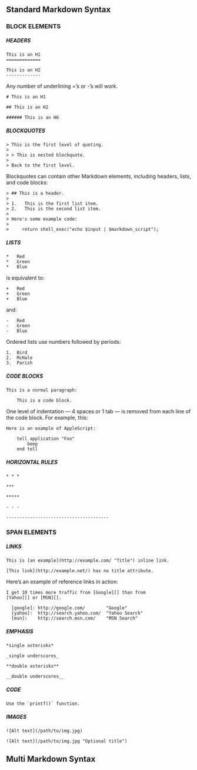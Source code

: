 ## Standard Markdown Syntax

### BLOCK ELEMENTS
##### HEADERS

    This is an H1
    =============
    
    This is an H2
    -------------

Any number of underlining =’s or -’s will work.

    # This is an H1
    
    ## This is an H2
    
    ###### This is an H6

##### BLOCKQUOTES
    > This is the first level of quoting.
    >
    > > This is nested blockquote.
    >
    > Back to the first level.

Blockquotes can contain other Markdown elements, including headers, lists, and code blocks:

    > ## This is a header.
    > 
    > 1.   This is the first list item.
    > 2.   This is the second list item.
    > 
    > Here's some example code:
    > 
    >     return shell_exec("echo $input | $markdown_script");

##### LISTS
    *   Red
    *   Green
    *   Blue

is equivalent to:

    +   Red
    +   Green
    +   Blue

and:

    -   Red
    -   Green
    -   Blue

Ordered lists use numbers followed by periods:

    1.  Bird
    2.  McHale
    3.  Parish

##### CODE BLOCKS
    
    This is a normal paragraph:
    
        This is a code block.
        
One level of indentation — 4 spaces or 1 tab — is removed from each line of the code block. For example, this:
    
    Here is an example of AppleScript:
    
        tell application "Foo"
            beep
        end tell

##### HORIZONTAL RULES
    * * *
    
    ***
    
    *****
    
    - - -
    
    ---------------------------------------

### SPAN ELEMENTS

##### LINKS
    This is [an example](http://example.com/ "Title") inline link.
    
    [This link](http://example.net/) has no title attribute.
    
Here’s an example of reference links in action:

    I get 10 times more traffic from [Google][] than from
    [Yahoo][] or [MSN][].
    
      [google]: http://google.com/        "Google"
      [yahoo]:  http://search.yahoo.com/  "Yahoo Search"
      [msn]:    http://search.msn.com/    "MSN Search"

##### EMPHASIS

    *single asterisks*
    
    _single underscores_
    
    **double asterisks**
    
    __double underscores__

##### CODE

    Use the `printf()` function.

##### IMAGES

    ![Alt text](/path/to/img.jpg)
    
    ![Alt text](/path/to/img.jpg "Optional title")

## Multi Markdown Syntax